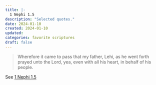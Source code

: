 ```yaml
---
title: |-
  1 Nephi 1.5
description: "Selected quotes."
date: 2024-01-10
created: 2024-01-10
updated: 
categories: favorite scriptures
draft: false
---
```


> Wherefore it came to pass that my father, Lehi, as he went forth prayed unto the Lord, yea, even with all his heart, in behalf of his people.

See [1 Nephi 1.5](https://www.churchofjesuschrist.org/study/scriptures/bofm/1-ne/1?id=p5&lang=eng#p5)